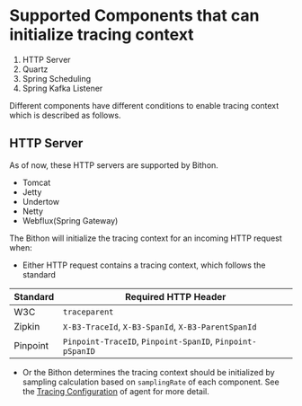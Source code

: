 
# Supported Components that can initialize tracing context

 1. HTTP Server           
 2. Quartz                
 3. Spring Scheduling     
 4. Spring Kafka Listener 

Different components have different conditions to enable tracing context which is described as follows.

## HTTP Server

As of now, these HTTP servers are supported by Bithon.

- Tomcat
- Jetty
- Undertow
- Netty
- Webflux(Spring Gateway)

The Bithon will initialize the tracing context for an incoming HTTP request when:

- Either HTTP request contains a tracing context, which follows the standard

| Standard | Required HTTP Header                                      |
|----------|-----------------------------------------------------------|
| W3C      | `traceparent`                                             |
| Zipkin   | `X-B3-TraceId`, `X-B3-SpanId`, `X-B3-ParentSpanId`        |
| Pinpoint | `Pinpoint-TraceID`, `Pinpoint-SpanID`, `Pinpoint-pSpanID` |
          
- Or the Bithon determines the tracing context should be initialized by sampling calculation based on `samplingRate` of each component.
See the [Tracing Configuration](../configuration/server/configuration-agent.md#tracing-configurations) of agent for more detail.